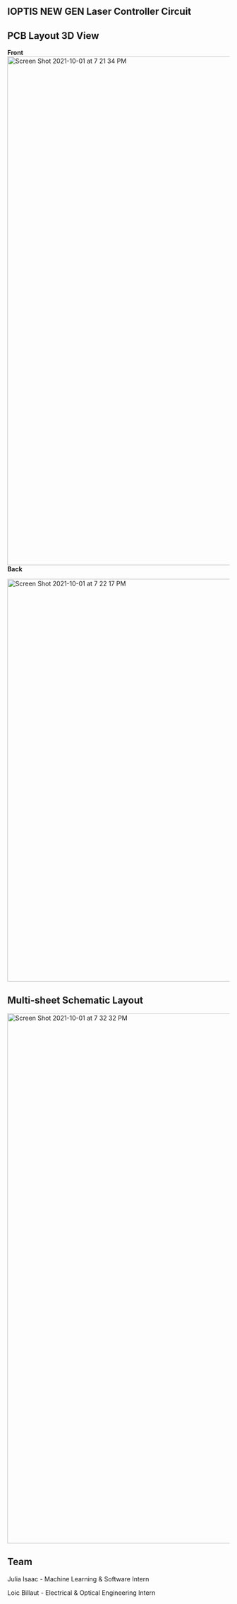 ## IOPTIS NEW GEN Laser Controller Circuit


## **PCB Layout 3D View**

**Front**
<img width="1153" alt="Screen Shot 2021-10-01 at 7 21 34 PM" src="https://user-images.githubusercontent.com/42658377/135700889-a9470d12-6053-4ff6-86fb-2a62942757cf.png">
**Back**

<img width="912" alt="Screen Shot 2021-10-01 at 7 22 17 PM" src="https://user-images.githubusercontent.com/42658377/135700891-7d3c3df3-a8aa-4d51-a4c0-fb6d977c33f0.png">

## **Multi-sheet Schematic Layout**

<img width="1201" alt="Screen Shot 2021-10-01 at 7 32 32 PM" src="https://user-images.githubusercontent.com/42658377/135701106-32978731-6c0c-4ac3-8667-0990fad2134c.png">


## **Team**
Julia Isaac - Machine Learning & Software Intern

Loic Billaut - Electrical & Optical Engineering Intern


